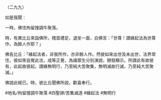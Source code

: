 （二九九）

如是我聞：

一時，佛住拘留搜調牛聚落。

時，有異比丘來詣佛所，稽首禮足，退坐一面，白佛言：「世尊！謂緣起法為世尊作，為餘人作耶？」

佛告比丘：「緣起法者，非我所作，亦非餘人作。然彼如來出世及未出世，法界常住，彼如來自覺此法，成等正覺，為諸眾生分別演說，開發顯示。所謂此有故彼有，此起故彼起，謂緣無明行，乃至純大苦聚集，無明滅故行滅，乃至純大苦聚滅。」

佛說此經已。時，彼比丘聞佛所說，歡喜奉行。

#地名/拘留搜調牛聚落
#四聖諦/苦集滅道
#緣起法
#無明行
